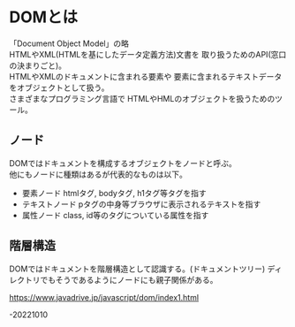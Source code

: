 # DOMとは  
「Document Object Model」の略  
HTMLやXML(HTMLを基にしたデータ定義方法)文書を
取り扱うためのAPI(窓口の決まりごと)。  
HTMLやXMLのドキュメントに含まれる要素や
要素に含まれるテキストデータをオブジェクトとして扱う。  
さまざまなプログラミング言語で
HTMLやHMLのオブジェクトを扱うためのツール。  

## ノード  
DOMではドキュメントを構成するオブジェクトをノードと呼ぶ。  
他にもノードに種類はあるが代表的なものは以下。  
* 要素ノード
  htmlタグ, bodyタグ, h1タグ等タグを指す
* テキストノード
  pタグの中身等ブラウザに表示されるテキストを指す
* 属性ノード
  class, id等のタグについている属性を指す


## 階層構造  
DOMではドキュメントを階層構造として認識する。(ドキュメントツリー)
ディレクトリでもそうであるようにノードにも親子関係がある。

https://www.javadrive.jp/javascript/dom/index1.html  

-20221010
